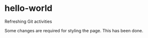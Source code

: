# hello-world
Refreshing Git activities

Some changes are required for styling the page. This has been done.
